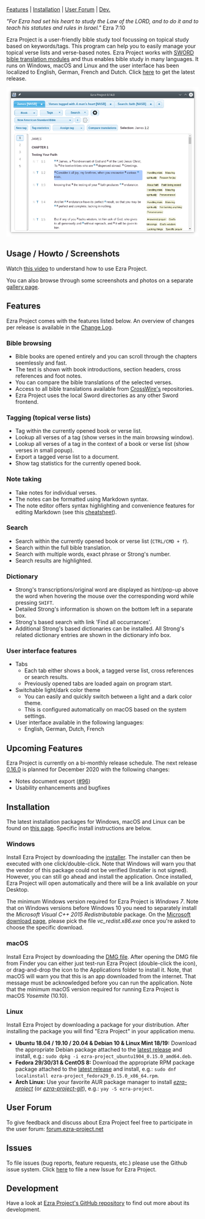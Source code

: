 <p id="navigation">
  <a href="#usage--howto--screenshots">Features</a> |
  <a href="#installation">Installation</a> |
  <a href="#user--forum">User Forum</a> |
  <a href="#development">Dev.</a>
</p>

*"For Ezra had set his heart to study the Law of the LORD, and to do it and to teach his statutes and rules in Israel."* Ezra 7:10

Ezra Project is a user-friendly bible study tool focussing on topical study based on keywords/tags. This program can help you to easily manage your topical verse lists and verse-based notes. Ezra Project works with [SWORD bible translation modules](http://www.crosswire.org/sword) and thus enables bible study in many languages. It runs on Windows, macOS and Linux and the user interface has been localized to English, German, French and Dutch. Click [here](https://github.com/tobias-klein/ezra-project/releases/latest) to get the latest release.

<img id="screenshot" alt="Ezra Project 0.14.0" src="/assets/screenshots/ezra_project_0_14_0_compact.png"/>

<a name="usage--howto--screenshots"></a>

## Usage / Howto / Screenshots

Watch [this video](https://www.youtube.com/watch?v=b8gScfa0MqM) to understand how to use Ezra Project.

You can also browse through some screenshots and photos on a separate [gallery page](/gallery).

<a name="features"></a>

## Features

Ezra Project comes with the features listed below. An overview of changes per release is available in the [Change Log](https://github.com/tobias-klein/ezra-project/blob/master/CHANGELOG.md). 

### Bible browsing

  * Bible books are opened entirely and you can scroll through the chapters seemlessly and fast.
  * The text is shown with book introductions, section headers, cross references and foot notes.
  * You can compare the bible translations of the selected verses.
  * Access to all bible translations available from [CrossWire's](http://www.crosswire.org) repositories.
  * Ezra Project uses the local Sword directories as any other Sword frontend.

### Tagging (topical verse lists)

  * Tag within the currently opened book or verse list.
  * Lookup all verses of a tag (show verses in the main browsing window).
  * Lookup all verses of a tag in the context of a book or verse list (show verses in small popup).
  * Export a tagged verse list to a document.
  * Show tag statistics for the currently opened book.

### Note taking

  * Take notes for individual verses.
  * The notes can be formatted using Markdown syntax.
  * The note editor offers syntax highlighting and convenience features for editing Markdown
  (see this [cheatsheet](https://github.com/adam-p/markdown-here/wiki/Markdown-Cheatsheet)).

### Search

  * Search within the currently opened book or verse list (`CTRL/CMD + f`).
  * Search within the full bible translation.
  * Search with multiple words, exact phrase or Strong's number.
  * Search results are highlighted.

### Dictionary

  - Strong's transcriptions/original word are displayed as hint/pop-up above the word when hovering the mouse over the corresponding word while pressing `SHIFT`.
  - Detailed Strong's information is shown on the bottom left in a separate box.
  - Strong's based search with link 'Find all occurrances'.
  - Additional Strong's based dictionaries can be installed. All Strong's related dictionary entries are shown in the dictionary info box.

### User interface features

* Tabs
  * Each tab either shows a book, a tagged verse list, cross references or search results.
  * Previously opened tabs are loaded again on program start.
* Switchable light/dark color theme
  * You can easily and quickly switch between a light and a dark color theme.
  * This is configured automatically on macOS based on the system settings.
* User interface available in the following languages:
  * English, German, Dutch, French

## Upcoming Features

Ezra Project is currently on a bi-monthly release schedule. The next release [0.16.0](https://github.com/tobias-klein/ezra-project/projects/4) is planned for December 2020 with the following changes:

* Notes document export ([#96][i96])
* Usability enhancements and bugfixes

[i96]: https://github.com/tobias-klein/ezra-project/issues/96

<a name="installation"></a>

## Installation
The latest installation packages for Windows, macOS and Linux can be found on [this page][latest]. Specific install instructions are below.

### Windows
Install Ezra Project by downloading the <a href="{{ site.github.win_url }}">installer</a>. The installer can then be executed with one click/double-click. Note that Windows will warn you that the vendor of this package could not be verified (Installer is not signed). However, you can still go ahead and install the application. Once installed, Ezra Project will open automatically and there will be a link available on your Desktop.

The minimum Windows version required for Ezra Project is *Windows 7*. Note that on Windows versions before Windows 10 you need to separately install the *Microsoft Visual C++ 2015 Redistributable* package. On the <a href="https://www.microsoft.com/en-us/download/details.aspx?id=53840">Microsoft download page</a>, please pick the file *vc_redist.x86.exe* once you're asked to choose the specific download.

### macOS
Install Ezra Project by downloading the <a href="{{ site.github.mac_url }}">DMG file</a>. After opening the DMG file from Finder you can either just test-run Ezra Project (double-click the icon), or drag-and-drop the icon to the Applications folder to install it. Note, that macOS will warn you that this is an app downloaded from the internet. That message must be acknowledged before you can run the application. Note that the minimum macOS version required for running Ezra Project is macOS *Yosemite* (10.10).

### Linux
Install Ezra Project by downloading a package for your distribution. After installing the package you will find "Ezra Project" in your application menu.

* **Ubuntu 18.04 / 19.10 / 20.04 & Debian 10 & Linux Mint 18/19:** Download the appropriate Debian package attached to the [latest release][latest] and install, e.g.: `sudo dpkg -i ezra-project_ubuntu1904_0.15.0_amd64.deb`.
* **Fedora 29/30/31 & CentOS 8:** Download the appropriate RPM package package attached to the [latest release][latest] and install, e.g.: `sudo dnf localinstall ezra-project_fedora29_0.15.0_x86_64.rpm`.
* **Arch Linux:** Use your favorite AUR package manager to install *[ezra-project](https://aur.archlinux.org/packages/ezra-project)* (or *[ezra-project-git](https://aur.archlinux.org/packages/ezra-project-git)*), e.g.: `yay -S ezra-project`.

[latest]: https://github.com/tobias-klein/ezra-project/releases/latest

<a name="user--forum"></a>

## User Forum
To give feedback and discuss about Ezra Project feel free to participate in the user forum: [forum.ezra-project.net](https://forum.ezra-project.net)

## Issues
To file issues (bug reports, feature requests, etc.) please use the Github issue system.
Click [here](https://github.com/tobias-klein/ezra-project/issues/new) to file a new Issue for Ezra Project.

<a name="development"></a>

## Development
Have a look at [Ezra Project's GitHub repository](https://github.com/tobias-klein/ezra-project) to find out more about its development.
